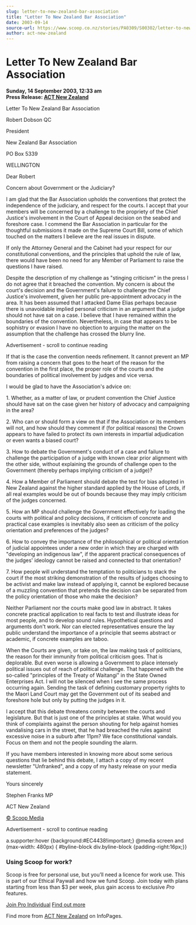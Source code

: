 ```yaml
---
slug: letter-to-new-zealand-bar-association
title: "Letter To New Zealand Bar Association"
date: 2003-09-14
source-url: https://www.scoop.co.nz/stories/PA0309/S00302/letter-to-new-zealand-bar-association.htm
author: act-new-zealand
---
```

Letter To New Zealand Bar Association
=====================================

**Sunday, 14 September 2003, 12:33 am**  
**Press Release: [ACT New Zealand](https://info.scoop.co.nz/ACT_New_Zealand)**

  
Letter To New Zealand Bar Association

Robert Dobson QC

President

New Zealand Bar Association

PO Box 5339

WELLINGTON

Dear Robert

Concern about Government or the Judiciary?

I am glad that the Bar Association upholds the conventions that protect the independence of the judiciary, and respect for the courts. I accept that your members will be concerned by a challenge to the propriety of the Chief Justice's involvement in the Court of Appeal decision on the seabed and foreshore case. I commend the Bar Association in particular for the thoughtful submissions it made on the Supreme Court Bill, some of which touched on the matters I believe are the real issues in dispute.

If only the Attorney General and the Cabinet had your respect for our constitutional conventions, and the principles that uphold the rule of law, there would have been no need for any Member of Parliament to raise the questions I have raised.

Despite the description of my challenge as "stinging criticism" in the press I do not agree that it breached the convention. My concern is about the court's decision and the Government's failure to challenge the Chief Justice's involvement, given her public pre-appointment advocacy in the area. It has been assumed that I attacked Dame Elias perhaps because there is unavoidable implied personal criticism in an argument that a judge should not have sat on a case. I believe that I have remained within the boundaries of the convention. Nevertheless, in case that appears to be sophistry or evasion I have no objection to arguing the matter on the assumption that the challenge has crossed the blurry line.

Advertisement - scroll to continue reading





If that is the case the convention needs refinement. It cannot prevent an MP from raising a concern that goes to the heart of the reason for the convention in the first place, the proper role of the courts and the boundaries of political involvement by judges and vice versa.

I would be glad to have the Association's advice on:

1\. Whether, as a matter of law, or prudent convention the Chief Justice should have sat on the case given her history of advocacy and campaigning in the area?

2\. Who can or should form a view on that if the Association or its members will not, and how should they comment if (for political reasons) the Crown appears to have failed to protect its own interests in impartial adjudication or even wants a biased court?

3\. How to debate the Government's conduct of a case and failure to challenge the participation of a judge with known clear prior alignment with the other side, without explaining the grounds of challenge open to the Government (thereby perhaps implying criticism of a judge)?

4\. How a Member of Parliament should debate the test for bias adopted in New Zealand against the higher standard applied by the House of Lords, if all real examples would be out of bounds because they may imply criticism of the judges concerned.

5\. How an MP should challenge the Government effectively for loading the courts with political and policy decisions, if criticism of concrete and practical case examples is inevitably also seen as criticism of the policy orientation and preferences of the judges?

6\. How to convey the importance of the philosophical or political orientation of judicial appointees under a new order in which they are charged with "developing an indigenous law", if the apparent practical consequences of the judges' ideology cannot be raised and connected to that orientation?

7\. How people will understand the temptation to politicians to stack the court if the most striking demonstration of the results of judges choosing to be activist and make law instead of applying it, cannot be explored because of a muzzling convention that pretends the decision can be separated from the policy orientation of those who make the decision?

Neither Parliament nor the courts make good law in abstract. It takes concrete practical application to real facts to test and illustrate ideas for most people, and to develop sound rules. Hypothetical questions and arguments don't work. Nor can elected representatives ensure the lay public understand the importance of a principle that seems abstract or academic, if concrete examples are taboo.

When the Courts are given, or take on, the law making task of politicians, the reason for their immunity from political criticism goes. That is deplorable. But even worse is allowing a Government to place intensely political issues out of reach of political challenge. That happened with the so-called "principles of the Treaty of Waitangi" in the State Owned Enterprises Act. I will not be silenced when I see the same process occurring again. Sending the task of defining customary property rights to the Maori Land Court may get the Government out of its seabed and foreshore hole but only by putting the judges in it.

I accept that this debate threatens comity between the courts and legislature. But that is just one of the principles at stake. What would you think of complaints against the person shouting for help against homies vandalising cars in the street, that he had breached the rules against excessive noise in a suburb after 11pm? We face constitutional vandals. Focus on them and not the people sounding the alarm.

If you have members interested in knowing more about some serious questions that lie behind this debate, I attach a copy of my recent newsletter "Unfranked", and a copy of my hasty release on your media statement.

Yours sincerely

Stephen Franks MP

ACT New Zealand  

[© Scoop Media](http://www.scoop.co.nz/about/terms.html)  

Advertisement - scroll to continue reading



a.supporter:hover {background:#EC4438!important;} @media screen and (max-width: 480px) { #byline-block div.byline-block {padding-right:16px;}}

### Using Scoop for work?

Scoop is free for personal use, but you’ll need a licence for work use. This is part of our Ethical Paywall and how we fund Scoop. Join today with plans starting from less than $3 per week, plus gain access to exclusive _Pro_ features.  
  
[Join Pro Individual](https://pro.scoop.co.nz/Individual/?from=ProIn24) [Find out more](https://pro.scoop.co.nz/using-scoop-for-work/?from=ProIn24)

Find more from [ACT New Zealand](https://info.scoop.co.nz/ACT_New_Zealand) on InfoPages.